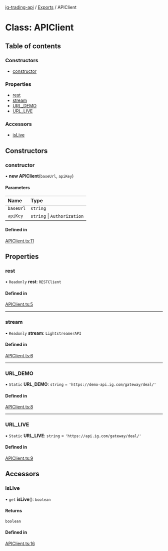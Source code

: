 [ig-trading-api](../README.md) / [Exports](../modules.md) / APIClient

# Class: APIClient

## Table of contents

### Constructors

- [constructor](APIClient.md#constructor)

### Properties

- [rest](APIClient.md#rest)
- [stream](APIClient.md#stream)
- [URL_DEMO](APIClient.md#url_demo)
- [URL_LIVE](APIClient.md#url_live)

### Accessors

- [isLive](APIClient.md#islive)

## Constructors

### constructor

• **new APIClient**(`baseUrl`, `apiKey`)

#### Parameters

| Name      | Type                        |
| :-------- | :-------------------------- |
| `baseUrl` | `string`                    |
| `apiKey`  | `string` \| `Authorization` |

#### Defined in

[APIClient.ts:11](https://github.com/bennycode/ig-trading-api/blob/0c7d281/src/APIClient.ts#L11)

## Properties

### rest

• `Readonly` **rest**: `RESTClient`

#### Defined in

[APIClient.ts:5](https://github.com/bennycode/ig-trading-api/blob/0c7d281/src/APIClient.ts#L5)

---

### stream

• `Readonly` **stream**: `LightstreamerAPI`

#### Defined in

[APIClient.ts:6](https://github.com/bennycode/ig-trading-api/blob/0c7d281/src/APIClient.ts#L6)

---

### URL_DEMO

▪ `Static` **URL_DEMO**: `string` = `'https://demo-api.ig.com/gateway/deal/'`

#### Defined in

[APIClient.ts:8](https://github.com/bennycode/ig-trading-api/blob/0c7d281/src/APIClient.ts#L8)

---

### URL_LIVE

▪ `Static` **URL_LIVE**: `string` = `'https://api.ig.com/gateway/deal/'`

#### Defined in

[APIClient.ts:9](https://github.com/bennycode/ig-trading-api/blob/0c7d281/src/APIClient.ts#L9)

## Accessors

### isLive

• `get` **isLive**(): `boolean`

#### Returns

`boolean`

#### Defined in

[APIClient.ts:16](https://github.com/bennycode/ig-trading-api/blob/0c7d281/src/APIClient.ts#L16)
